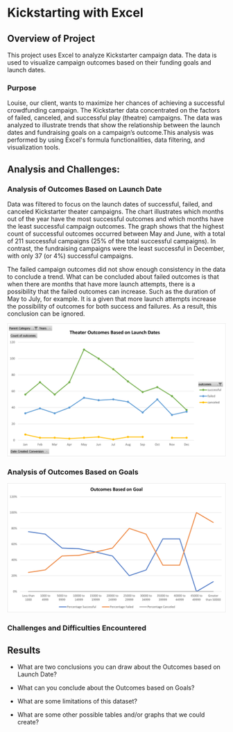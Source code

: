 # Kickstarting with Excel


## Overview of Project
This project uses Excel to analyze Kickstarter campaign data. The data is used to visualize campaign outcomes based on their funding goals and launch dates.

### Purpose
Louise, our client, wants to maximize her chances of achieving a successful crowdfunding campaign. The Kickstarter data concentrated on the factors of failed, canceled, and successful play (theatre) campaigns. The data was analyzed to illustrate trends that show the relationship between the launch dates and fundraising goals on a campaign’s outcome.This analysis was performed by using Excel's formula functionalities, data filtering, and visualization tools.

## Analysis and Challenges:
 
### Analysis of Outcomes Based on Launch Date
Data was filtered to focus on the launch dates of successful, failed, and canceled Kickstarter theater campaigns. The chart illustrates which months out of the year have the most successful outcomes and which months have the least successful campaign outcomes. The graph shows that the highest count of successful outcomes occurred between May and June, with a total of 211 successful campaigns (25% of the total successful campaigns). In contrast, the fundraising campaigns were the least successful in December, with only 37 (or 4%) successful campaigns.

The failed campaign outcomes did not show enough consistency in the data to conclude a trend. What can be concluded about failed outcomes is that when there are months that have more launch attempts, there is a possibility that the failed outcomes can increase. Such as the duration of May to July, for example. It is a given that more launch attempts increase the possibility of outcomes for both success and failures. As a result, this conclusion can be ignored.

![](Resources/Theater_Outcomes_vs_Launch.png)


### Analysis of Outcomes Based on Goals


![](Resources/Outcomes_vs_Goals.png)

### Challenges and Difficulties Encountered


## Results

- What are two conclusions you can draw about the Outcomes based on Launch Date?


- What can you conclude about the Outcomes based on Goals?


- What are some limitations of this dataset?


- What are some other possible tables and/or graphs that we could create?
